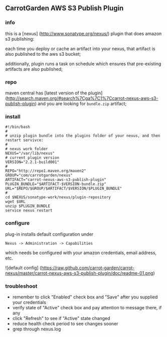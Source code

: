 <!--

    Copyright (C) 2010-2012 Andrei Pozolotin <Andrei.Pozolotin@gmail.com>

    All rights reserved. Licensed under the OSI BSD License.

    http://www.opensource.org/licenses/bsd-license.php

-->
## CarrotGarden AWS S3 Publish Plugin

### info

this is a 
[nexus]
(http://www.sonatype.org/nexus/)
plugin that does amazon s3 publishing:

each time you deploy or cache an artifact into your nexus,
that artifact is also published to the aws s3 bucket;

additionally, plugin runs a task on schedule
which ensures that pre-existing artifacts are also published; 

### repo

maven central has
[latest version of the plugin]
(http://search.maven.org/#search%7Cga%7C1%7Ccarrot-nexus-aws-s3-publish-plugin)
and you are looking for ```bundle.zip``` artifact;

### install


``` 
#!/bin/bash
#
# unzip plugin bundle into the plugins folder of your nexus, and then restart servivce:
#
# nexus work folder
NEXUS="/var/lib/nexus"
# current plugin version
VERSION="2.2.1-build001"
#
REPO="http://repo1.maven.org/maven2"
GROUP="com/carrotgarden/nexus"
ARTIFACT="carrot-nexus-aws-s3-publish-plugin"
PLUGIN_BUNDLE="$ARTIFACT-$VERSION-bundle.zip"
URL="$REPO/$GROUP/$ARTIFACT/$VERSION/$PLUGIN_BUNDLE"
#
cd $NEXUS/sonatype-work/nexus/plugin-repository
wget $URL 
unzip $PLUGIN_BUNDLE
service nexus restart

```

### configure

plug-in installs default configuration under
```
Nexus -> Administration -> Capabilities
``` 

which needs be configured with your amazon credentials, email address, etc.

![default config]
(https://raw.github.com/carrot-garden/carrot-nexus/master/carrot-nexus-aws-s3-publish-plugin/doc/readme-01.png)

### troubleshoot

* remember to click "Enabled" check box and "Save" after you supplied your credentials
* verify state of "Active" check box and pay attention to message there, if any
* click "Refresh" to see if "Active" state changed
* reduce health check period to see changes sooner
* grep through nexus.log
